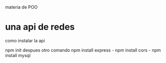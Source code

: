 materia de POO
<h1>una api de redes</h1>
<p> como instalar la api </p>
    npm init
despues otro comando
    npm install express
-
    npm install cors
-
    npm install mysql
